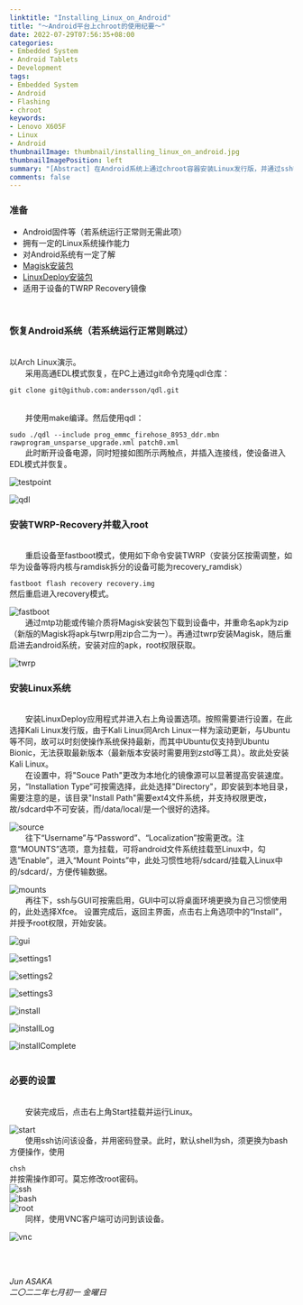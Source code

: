 ```yaml
---
linktitle: "Installing_Linux_on_Android"
title: "～Android平台上chroot的使用纪要～"
date: 2022-07-29T07:56:35+08:00
categories:
- Embedded System
- Android Tablets
- Development
tags:
- Embedded System
- Android
- Flashing
- chroot
keywords:
- Lenovo X605F
- Linux
- Android
thumbnailImage: thumbnail/installing_linux_on_android.jpg
thumbnailImagePosition: left
summary: "[Abstract] 在Android系统上通过chroot容器安装Linux发行版，并通过ssh等功能连接并调试。"
comments: false
---
```


<h3>准备</h3>

* Android固件等（若系统运行正常则无需此项）
* 拥有一定的Linux系统操作能力
* 对Android系统有一定了解
* [Magisk安装包](https://github.com/topjohnwu/Magisk/releases)
* [LinuxDeploy安装包](https://github.com/meefik/linuxdeploy/releases)
* 适用于设备的TWRP Recovery镜像
<br/>

<h3>恢复Android系统（若系统运行正常则跳过）</h3><br/>
以Arch Linux演示。<br/>
&emsp;&emsp;采用高通EDL模式恢复，在PC上通过git命令克隆qdl仓库：

`git clone git@github.com:andersson/qdl.git`

<br/>
&emsp;&emsp;并使用make编译。然后使用qdl：

`sudo ./qdl --include prog_emmc_firehose_8953_ddr.mbn rawprogram_unsparse_upgrade.xml patch0.xml`<br/>
&emsp;&emsp;此时断开设备电源，同时短接如图所示两触点，并插入连接线，使设备进入EDL模式并恢复。

![testpoint](testpoint.jpeg)<br />

![qdl](qdl.png)<br />

<h3>安装TWRP-Recovery并载入root</h3><br/>
&emsp;&emsp;重启设备至fastboot模式，使用如下命令安装TWRP（安装分区按需调整，如华为设备等将内核与ramdisk拆分的设备可能为recovery_ramdisk）

`fastboot flash recovery recovery.img`<br/>
然后重启进入recovery模式。

![fastboot](fastboot.png)<br />
&emsp;&emsp;通过mtp功能或传输介质将Magisk安装包下载到设备中，并重命名apk为zip（新版的Magisk将apk与twrp用zip合二为一）。再通过twrp安装Magisk，随后重启进去android系统，安装对应的apk，root权限获取。

![twrp](twrp.png)<br />

<h3>安装Linux系统</h3><br/>
&emsp;&emsp;安装LinuxDeploy应用程式并进入右上角设置选项。按照需要进行设置，在此选择Kali Linux发行版，由于Kali Linux同Arch Linux一样为滚动更新，与Ubuntu等不同，故可以时刻使操作系统保持最新，而其中Ubuntu仅支持到Ubuntu Bionic，无法获取最新版本（最新版本安装时需要用到zstd等工具）。故此处安装Kali Linux。<br/>
&emsp;&emsp;在设置中，将"Souce Path"更改为本地化的镜像源可以显著提高安装速度。另，“Installation Type”可按需选择，此处选择"Directory"，即安装到本地目录，需要注意的是，该目录"Install Path"需要ext4文件系统，并支持权限更改，故/sdcard中不可安装，而/data/local/是一个很好的选择。<br/>

![source](source.png)<br />
&emsp;&emsp;往下“Username”与“Password”、“Localization”按需更改。注意“MOUNTS”选项，意为挂载，可将android文件系统挂载至Linux中，勾选“Enable”，进入“Mount Points”中，此处习惯性地将/sdcard/挂载入Linux中的/sdcard/，方便传输数据。<br/>

![mounts](mounts.png)<br />
&emsp;&emsp;再往下，ssh与GUI可按需启用，GUI中可以将桌面环境更换为自己习惯使用的，此处选择Xfce。
设置完成后，返回主界面，点击右上角选项中的“Install”，并授予root权限，开始安装。<br/>

![gui](gui.png)
<br />

![settings1](settings1.png)
<br />

![settings2](settings2.png)
<br />

![settings3](settings3.png)
<br />

![install](install.png)
<br />

![installLog](installLog.png)
<br />

![installComplete](installComplete.png)
<br />
<br/>

<h3>必要的设置</h3><br/>
&emsp;&emsp;安装完成后，点击右上角Start挂载并运行Linux。<br/>

![start](start.png)<br />
&emsp;&emsp;使用ssh访问该设备，并用密码登录。此时，默认shell为sh，须更换为bash方便操作，使用

`chsh`<br/>
并按需操作即可。莫忘修改root密码。<br />
![ssh](ssh.png)
<br />
![bash](bash.png)
<br />
![root](root.png)
<br />
&emsp;&emsp;同样，使用VNC客户端可访问到该设备。<br />

![vnc](vnc.png)
<br />

<br />
<br />

<i>Jun ASAKA</i>
<br />
<i>二〇二二年七月初一 金曜日</i>
<!--more-->
